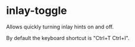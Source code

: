 # inlay-toggle

Allows quickly turning inlay hints on and off.

By default the keyboard shortcut is "Ctrl+T Ctrl+I".
